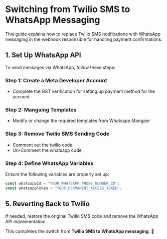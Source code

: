 # Switching from Twilio SMS to WhatsApp Messaging

This guide explains how to replace Twilio SMS notifications with WhatsApp messaging in the webhook responsible for handling payment confirmations.

## 1. Set Up WhatsApp API

To send messages via WhatsApp, follow these steps:

### Step 1: Create a Meta Developer Account
- Complete the GST verification for setting up payment method for the account

### Step 2: Mangaing Templates
- Modify or change the required templates from Whatsapp Mangaer

### Step 3: Remove Twilio SMS Sending Code
- Comment out the twilio code
- Un-Comment the whatsapp code

### Step 4: Define WhatsApp Variables
Ensure the following variables are properly set up:
```javascript
const whatsappId = "YOUR_WHATSAPP_PHONE_NUMBER_ID";
const whatsappToken = "YOUR_PERMANENT_ACCESS_TOKEN";
```

## 5. Reverting Back to Twilio
If needed, restore the original Twilio SMS code and remove the WhatsApp API implementation.

This completes the switch from **Twilio SMS to WhatsApp messaging**. 🚀
